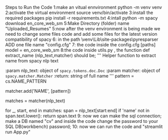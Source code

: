Steps to Run the Code
1:make an vitual ennvironment
python -m venv venv
2:activate the virtual environment source
venv/bin/activate
3:install the required packages
pip install -r requirements.txt
4:intall
python -m spacy download en_core_web_sm
5:Make Directory (folder) name
"Uploaded_Resumes"
5:now after the venv environment is being made we need to change some files code and add some files for the latest version compatibility of spacy
6: in the path \venv\Lib\site-packages\pyresparser ADD one file name
"config.cfg"
7: the code inside the config.cfg
    [paths]
    model = en_core_web_sm
8:the code inside utils.py , the function def extract_name (nlp_text,matcher) should be;
''' Helper function to extract name from spacy nlp text

:param nlp_text: object of `spacy.tokens.doc.Doc`
:param matcher: object of `spacy.matcher.Matcher`
:return: string of full name
'''
pattern = cs.NAME_PATTERN

matcher.add('NAME', [pattern])


matches = matcher(nlp_text)

for _, start, end in matches:
    span = nlp_text[start:end]
    if 'name' not in span.text.lower():
        return span.text
9: now we can make the sql connection;
make a DB named "cv" and inside the code change the password to your SQL DB(workbench) password;
10: now we can run the code and "streamlit run App.py"
 
 
